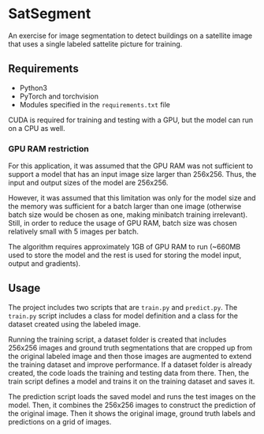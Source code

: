 # SatSegment

An exercise for image segmentation to detect buildings on a satellite image that uses a single labeled sattelite picture for training.

## Requirements

* Python3
* PyTorch and torchvision
* Modules specified in the `requirements.txt` file

CUDA is required for training and testing with a GPU, but the model can run on a CPU as well.

### GPU RAM restriction

For this application, it was assumed that the GPU RAM was not sufficient to support a model that has an input image size larger than 256x256. Thus, the input and output sizes of the model are 256x256.

However, it was assumed that this limitation was only for the model size and the memory was sufficient for a batch larger than one image (otherwise batch size would be chosen as one, making minibatch training irrelevant). Still, in order to reduce the usage of GPU RAM, batch size was chosen relatively small with 5 images per batch. 

The algorithm requires approximately 1GB of GPU RAM to run (~660MB used to store the model and the rest is used for storing the model input, output and gradients).

## Usage

The project includes two scripts that are `train.py` and `predict.py`. The `train.py` script includes a class for model definition and a class for the dataset created using the labeled image. 

Running the training script, a dataset folder is created that includes 256x256 images and ground truth segmentations that are cropped up from the original labeled image and then those images are augmented to extend the training dataset and improve performance. If a dataset folder is already created, the code loads the training and testing data from there. Then, the train script defines a model and trains it on the training dataset and saves it. 

The prediction script loads the saved model and runs the test images on the model. Then, it combines the 256x256 images to construct the prediction of the original image. Then it shows the original image, ground truth labels and predictions on a grid of images.
